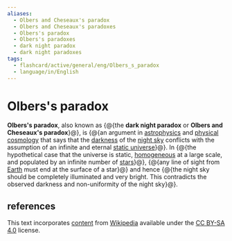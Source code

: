 ```yaml
---
aliases:
  - Olbers and Cheseaux's paradox
  - Olbers and Cheseaux's paradoxes
  - Olbers's paradox
  - Olbers's paradoxes
  - dark night paradox
  - dark night paradoxes
tags:
  - flashcard/active/general/eng/Olbers_s_paradox
  - language/in/English
---
```


# Olbers's paradox

__Olbers's paradox__, also known as {@{the __dark night paradox__ or __Olbers and Cheseaux's paradox__}@}, is {@{an argument in [astrophysics](astrophysics.md) and [physical cosmology](physical%20cosmology.md) that says that the [darkness](darkness.md) of the [night sky](night%20sky.md) conflicts with the assumption of an infinite and eternal [static universe](static%20universe.md)}@}. In {@{the hypothetical case that the universe is static, [homogeneous](homogeneity%20and%20heterogeneity.md) at a large scale, and populated by an infinite number of [stars](star.md)}@}, {@{any line of sight from [Earth](Earth.md) must end at the surface of a star}@} and hence {@{the night sky should be completely illuminated and very bright. This contradicts the observed darkness and non-uniformity of the night sky}@}. <!--SR:!2025-08-07,272,330!2028-01-25,944,330!2026-09-08,524,310!2028-03-19,1017,350!2025-07-01,244,330-->

## references

This text incorporates [content](https://en.wikipedia.org/wiki/Olbers's_paradox) from [Wikipedia](Wikipedia.md) available under the [CC BY-SA 4.0](https://creativecommons.org/licenses/by-sa/4.0/) license.

